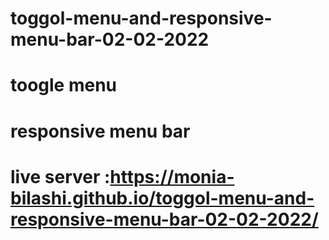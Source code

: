# toggol-menu-and-responsive-menu-bar-02-02-2022
# toogle menu
# responsive menu bar
# live server :https://monia-bilashi.github.io/toggol-menu-and-responsive-menu-bar-02-02-2022/
